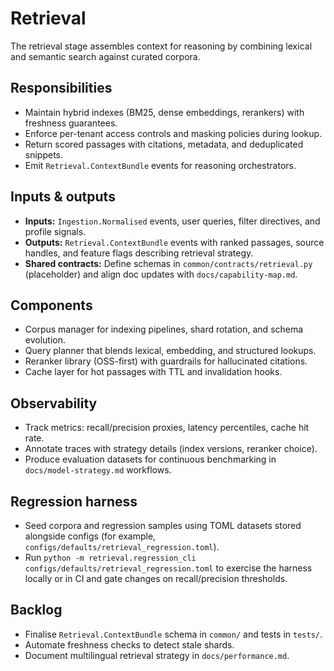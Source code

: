 # Retrieval

The retrieval stage assembles context for reasoning by combining lexical and
semantic search against curated corpora.

## Responsibilities

- Maintain hybrid indexes (BM25, dense embeddings, rerankers) with freshness
  guarantees.
- Enforce per-tenant access controls and masking policies during lookup.
- Return scored passages with citations, metadata, and deduplicated snippets.
- Emit `Retrieval.ContextBundle` events for reasoning orchestrators.

## Inputs & outputs

- **Inputs:** `Ingestion.Normalised` events, user queries, filter directives,
  and profile signals.
- **Outputs:** `Retrieval.ContextBundle` events with ranked passages, source
  handles, and feature flags describing retrieval strategy.
- **Shared contracts:** Define schemas in `common/contracts/retrieval.py`
  (placeholder) and align doc updates with `docs/capability-map.md`.

## Components

- Corpus manager for indexing pipelines, shard rotation, and schema evolution.
- Query planner that blends lexical, embedding, and structured lookups.
- Reranker library (OSS-first) with guardrails for hallucinated citations.
- Cache layer for hot passages with TTL and invalidation hooks.

## Observability

- Track metrics: recall/precision proxies, latency percentiles, cache hit rate.
- Annotate traces with strategy details (index versions, reranker choice).
- Produce evaluation datasets for continuous benchmarking in
  `docs/model-strategy.md` workflows.

## Regression harness

- Seed corpora and regression samples using TOML datasets stored alongside
  configs (for example, `configs/defaults/retrieval_regression.toml`).
- Run `python -m retrieval.regression_cli configs/defaults/retrieval_regression.toml`
  to exercise the harness locally or in CI and gate changes on recall/precision
  thresholds.

## Backlog

- Finalise `Retrieval.ContextBundle` schema in `common/` and tests in `tests/`.
- Automate freshness checks to detect stale shards.
- Document multilingual retrieval strategy in `docs/performance.md`.
